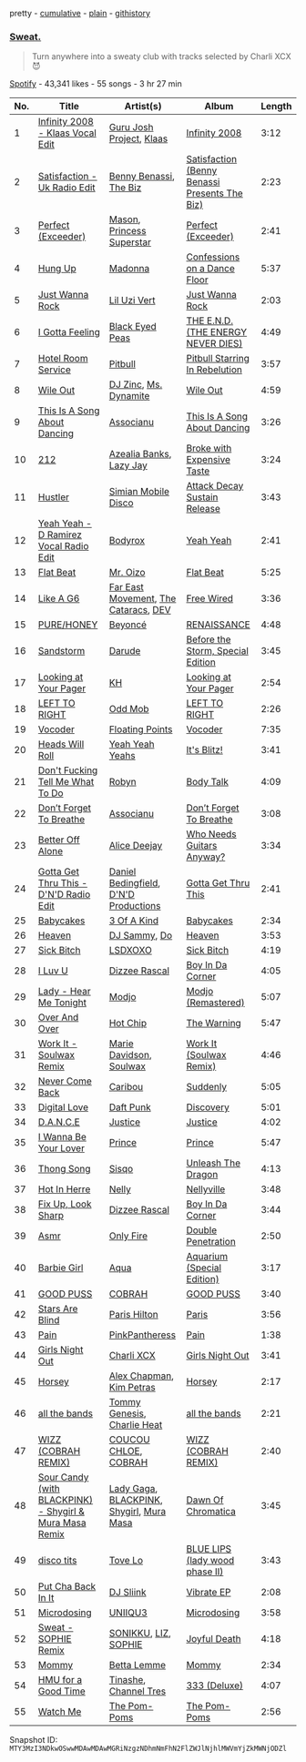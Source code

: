 pretty - [cumulative](/playlists/cumulative/37i9dQZF1DX4YipRSmIneQ.md) - [plain](/playlists/plain/37i9dQZF1DX4YipRSmIneQ) - [githistory](https://github.githistory.xyz/mackorone/spotify-playlist-archive/blob/main/playlists/plain/37i9dQZF1DX4YipRSmIneQ)

### [Sweat.](https://open.spotify.com/playlist/37i9dQZF1DX4YipRSmIneQ)

> Turn anywhere into a sweaty club with tracks selected by Charli XCX 😈

[Spotify](https://open.spotify.com/user/spotify) - 43,341 likes - 55 songs - 3 hr 27 min

| No. | Title | Artist(s) | Album | Length |
|---|---|---|---|---|
| 1 | [Infinity 2008 \- Klaas Vocal Edit](https://open.spotify.com/track/3aQz0z86zrKjd1mcZlonxE) | [Guru Josh Project](https://open.spotify.com/artist/4ME85YvMUi1hdqhbind7gy), [Klaas](https://open.spotify.com/artist/25sJFKMqDENdsTF7zRXoif) | [Infinity 2008](https://open.spotify.com/album/1uyF93NDsuRn4LqZIl3lyY) | 3:12 |
| 2 | [Satisfaction \- Uk Radio Edit](https://open.spotify.com/track/2mRNUz2RbAFf0AkPeQWelt) | [Benny Benassi](https://open.spotify.com/artist/4Ws2otunReOa6BbwxxpCt6), [The Biz](https://open.spotify.com/artist/1jQDgp9Fak4WYVZedWLF4G) | [Satisfaction \(Benny Benassi Presents The Biz\)](https://open.spotify.com/album/4fQC9i9e9rDI7MwoY0M0HX) | 2:23 |
| 3 | [Perfect \(Exceeder\)](https://open.spotify.com/track/0whmIaItqkT8e5PVuPyhvT) | [Mason](https://open.spotify.com/artist/307erl4VjT1dZDMYpneZqd), [Princess Superstar](https://open.spotify.com/artist/7JQn9DfFTtsFTg2dFc75jM) | [Perfect \(Exceeder\)](https://open.spotify.com/album/2KvtNjXWp2eq4oSUvf882U) | 2:41 |
| 4 | [Hung Up](https://open.spotify.com/track/3850dYVgOFIXJh5U4BFEWH) | [Madonna](https://open.spotify.com/artist/6tbjWDEIzxoDsBA1FuhfPW) | [Confessions on a Dance Floor](https://open.spotify.com/album/1hg0pQJLE9dzfT1kgZtDPr) | 5:37 |
| 5 | [Just Wanna Rock](https://open.spotify.com/track/4FyesJzVpA39hbYvcseO2d) | [Lil Uzi Vert](https://open.spotify.com/artist/4O15NlyKLIASxsJ0PrXPfz) | [Just Wanna Rock](https://open.spotify.com/album/2FD6g8bXEn2uQMYbeqqoCg) | 2:03 |
| 6 | [I Gotta Feeling](https://open.spotify.com/track/2H1047e0oMSj10dgp7p2VG) | [Black Eyed Peas](https://open.spotify.com/artist/1yxSLGMDHlW21z4YXirZDS) | [THE E.N.D\. \(THE ENERGY NEVER DIES\)](https://open.spotify.com/album/3lng6RAtdksQ2q02Fk5jaB) | 4:49 |
| 7 | [Hotel Room Service](https://open.spotify.com/track/6Rb0ptOEjBjPPQUlQtQGbL) | [Pitbull](https://open.spotify.com/artist/0TnOYISbd1XYRBk9myaseg) | [Pitbull Starring In Rebelution](https://open.spotify.com/album/00zN65JStpVnpJn9ckMsQI) | 3:57 |
| 8 | [Wile Out](https://open.spotify.com/track/7ehawMu8e3ipoY7stfct5M) | [DJ Zinc](https://open.spotify.com/artist/1cwlYsgHBYvLzT4C24AliQ), [Ms\. Dynamite](https://open.spotify.com/artist/42qLC3FgtazA9AvaIoiP62) | [Wile Out](https://open.spotify.com/album/6AQlgm7uh20Ni78Wz794A3) | 4:59 |
| 9 | [This Is A Song About Dancing](https://open.spotify.com/track/5rTfHObU9zkltvkB4Lbael) | [Associanu](https://open.spotify.com/artist/17b9Hqjx88eMFbBawb6Z1U) | [This Is A Song About Dancing](https://open.spotify.com/album/70LOeCTxkOVOHjFwGZfE6p) | 3:26 |
| 10 | [212](https://open.spotify.com/track/16EMONl2vH3rt9f4ehTG8g) | [Azealia Banks](https://open.spotify.com/artist/7gRhy3MIPHQo5CXYfWaw9I), [Lazy Jay](https://open.spotify.com/artist/4vUAD0POkGvO6J9c9hv6qR) | [Broke with Expensive Taste](https://open.spotify.com/album/6ptPMZzScoFqSVfzph6m9B) | 3:24 |
| 11 | [Hustler](https://open.spotify.com/track/6bvg95U7d69pYKPwDEyGC3) | [Simian Mobile Disco](https://open.spotify.com/artist/31DXlldabwPHwu6dYevuzK) | [Attack Decay Sustain Release](https://open.spotify.com/album/33Egk2iyDKq0eYzTirBTuO) | 3:43 |
| 12 | [Yeah Yeah \- D Ramirez Vocal Radio Edit](https://open.spotify.com/track/4HVGC52IogHANcKFA0QYiT) | [Bodyrox](https://open.spotify.com/artist/3FVJvsdVNbVmydSuI22Z5v) | [Yeah Yeah](https://open.spotify.com/album/0qIj9p0MyiMJWtw9Bqc5br) | 2:41 |
| 13 | [Flat Beat](https://open.spotify.com/track/7GP1ZmPGH1puBliT9S6Fi5) | [Mr\. Oizo](https://open.spotify.com/artist/0b9ukmbg0MO5eMlorcgOwz) | [Flat Beat](https://open.spotify.com/album/4rUN2CpOOBouCSnbi3MfYQ) | 5:25 |
| 14 | [Like A G6](https://open.spotify.com/track/4DvhkX2ic4zWkQeWMwQ2qf) | [Far East Movement](https://open.spotify.com/artist/698hF4vcwHwPy8ltmXermq), [The Cataracs](https://open.spotify.com/artist/7C64wNX3howEFZjAYRKsfP), [DEV](https://open.spotify.com/artist/7Ip2u3e5Nv6fFb5xyIHxEE) | [Free Wired](https://open.spotify.com/album/1TuKgkCGIxiIns9Bc5XKRC) | 3:36 |
| 15 | [PURE/HONEY](https://open.spotify.com/track/4DByEumlGTZKSzuVEZ35eo) | [Beyoncé](https://open.spotify.com/artist/6vWDO969PvNqNYHIOW5v0m) | [RENAISSANCE](https://open.spotify.com/album/6FJxoadUE4JNVwWHghBwnb) | 4:48 |
| 16 | [Sandstorm](https://open.spotify.com/track/6Sy9BUbgFse0n0LPA5lwy5) | [Darude](https://open.spotify.com/artist/0LhHRmSd1EYM5QdNeNnCoQ) | [Before the Storm, Special Edition](https://open.spotify.com/album/0Xks5v0dve8Gh2tRHIekjo) | 3:45 |
| 17 | [Looking at Your Pager](https://open.spotify.com/track/0y6CoVW1ZSBqRmPbyfhFQs) | [KH](https://open.spotify.com/artist/7nwdEDnfgNpPhWQCXX3KSx) | [Looking at Your Pager](https://open.spotify.com/album/5ZiFsbS4RLFZVyJRN3Bmvz) | 2:54 |
| 18 | [LEFT TO RIGHT](https://open.spotify.com/track/2IyT4A7X7QYMAhEK6etsi3) | [Odd Mob](https://open.spotify.com/artist/4qLwtWhlhyAoQ4S9mSrDW9) | [LEFT TO RIGHT](https://open.spotify.com/album/4H59uwAu61DMDtHwZxAhy3) | 2:26 |
| 19 | [Vocoder](https://open.spotify.com/track/4nT9x3zgwomLhyuc6ZXPeD) | [Floating Points](https://open.spotify.com/artist/2AR42Ur9PcchQDtEdwkv4L) | [Vocoder](https://open.spotify.com/album/7nlHOrNbeFFid40EuBoTsN) | 7:35 |
| 20 | [Heads Will Roll](https://open.spotify.com/track/4WiIscpBgQFm5qIyjoH7M4) | [Yeah Yeah Yeahs](https://open.spotify.com/artist/3TNt4aUIxgfy9aoaft5Jj2) | [It's Blitz!](https://open.spotify.com/album/4dBMwYZJ84lj8HRTdL8Toj) | 3:41 |
| 21 | [Don't Fucking Tell Me What To Do](https://open.spotify.com/track/3qRaoIDr9c3DKofZoAiW9L) | [Robyn](https://open.spotify.com/artist/6UE7nl9mha6s8z0wFQFIZ2) | [Body Talk](https://open.spotify.com/album/0Rzg7fqyWE39G6wKipxrns) | 4:09 |
| 22 | [Don’t Forget To Breathe](https://open.spotify.com/track/0cSXY3uBw8wuEjJeQAwOGO) | [Associanu](https://open.spotify.com/artist/17b9Hqjx88eMFbBawb6Z1U) | [Don’t Forget To Breathe](https://open.spotify.com/album/1Z3cPY7x3yBjhWlhyhbJX7) | 3:08 |
| 23 | [Better Off Alone](https://open.spotify.com/track/5XVjNRubJUW0iPhhSWpLCj) | [Alice Deejay](https://open.spotify.com/artist/2tbvDi9eXf9XXp06LupkED) | [Who Needs Guitars Anyway?](https://open.spotify.com/album/7wyEph8JrTyNFNPmRCu3pU) | 3:34 |
| 24 | [Gotta Get Thru This \- D'N'D Radio Edit](https://open.spotify.com/track/747tpec1a0Hfqvj2za1pBs) | [Daniel Bedingfield](https://open.spotify.com/artist/11hIqBsGRPztdjBHCSLClX), [D'N'D Productions](https://open.spotify.com/artist/7cp62T0Av3mTgy0imKzat7) | [Gotta Get Thru This](https://open.spotify.com/album/2EdZjwEgBXjtdkwkZ73fFA) | 2:41 |
| 25 | [Babycakes](https://open.spotify.com/track/0dAn58pe2GWDTlqa2Th4mP) | [3 Of A Kind](https://open.spotify.com/artist/0WG74hoaVTaNb3hx3yRqb1) | [Babycakes](https://open.spotify.com/album/4sW39hh7uYqe8zDg7ylPAW) | 2:34 |
| 26 | [Heaven](https://open.spotify.com/track/72SpPFrMYCXLB3Fbw9tEgf) | [DJ Sammy](https://open.spotify.com/artist/4z4m1P0iX2nRSPDBEZ8LBT), [Do](https://open.spotify.com/artist/7sQECgfT3RtfL0RZWK63Wg) | [Heaven](https://open.spotify.com/album/7KHjkfgCVwog38yBI0NcmR) | 3:53 |
| 27 | [Sick Bitch](https://open.spotify.com/track/7FfPZEeRpDjisWER6xohdV) | [LSDXOXO](https://open.spotify.com/artist/2M2blWl1LBN2UoxlJdaug2) | [Sick Bitch](https://open.spotify.com/album/05DFlfUTOkmIKQJVtAD6ZC) | 4:19 |
| 28 | [I Luv U](https://open.spotify.com/track/4EqqHNzPaLpdVk7FgdQHXo) | [Dizzee Rascal](https://open.spotify.com/artist/0gusqTJKxtU1UTmNRMHZcv) | [Boy In Da Corner](https://open.spotify.com/album/4YTIXKkNoBKiGK8lzexYCS) | 4:05 |
| 29 | [Lady \- Hear Me Tonight](https://open.spotify.com/track/49X0LAl6faAusYq02PRAY6) | [Modjo](https://open.spotify.com/artist/0AkpPlFLnr0VQwZQeMGht0) | [Modjo \(Remastered\)](https://open.spotify.com/album/0vwDxngkhZuwNbcxzebCXI) | 5:07 |
| 30 | [Over And Over](https://open.spotify.com/track/3RCj5fG55qjtmnEML1gpnA) | [Hot Chip](https://open.spotify.com/artist/37uLId6Z5ZXCx19vuruvv5) | [The Warning](https://open.spotify.com/album/25wuY7cXE8zjFnJRiU1ehS) | 5:47 |
| 31 | [Work It \- Soulwax Remix](https://open.spotify.com/track/6WfL1pwMyFf3IvFWLnre4P) | [Marie Davidson](https://open.spotify.com/artist/7xJVICbAWizNBKBD3mRWjF), [Soulwax](https://open.spotify.com/artist/43mWhBXSflupNLuNjM5vff) | [Work It \(Soulwax Remix\)](https://open.spotify.com/album/074U95kLP3roPuXrpjTYtT) | 4:46 |
| 32 | [Never Come Back](https://open.spotify.com/track/2xxKJgIpgiancRpSup5dHU) | [Caribou](https://open.spotify.com/artist/4aEnNH9PuU1HF3TsZTru54) | [Suddenly](https://open.spotify.com/album/7Dl44V6YlpZ7apC87YAWnC) | 5:05 |
| 33 | [Digital Love](https://open.spotify.com/track/2VEZx7NWsZ1D0eJ4uv5Fym) | [Daft Punk](https://open.spotify.com/artist/4tZwfgrHOc3mvqYlEYSvVi) | [Discovery](https://open.spotify.com/album/2noRn2Aes5aoNVsU6iWThc) | 5:01 |
| 34 | [D.A.N.C.E](https://open.spotify.com/track/33yAEqzKXexYM3WlOYtTfQ) | [Justice](https://open.spotify.com/artist/1gR0gsQYfi6joyO1dlp76N) | [Justice](https://open.spotify.com/album/4GGazqHvuKwxBjWLFaJkDL) | 4:02 |
| 35 | [I Wanna Be Your Lover](https://open.spotify.com/track/2XLAzm8bMDSI7MhbRW8nVj) | [Prince](https://open.spotify.com/artist/5a2EaR3hamoenG9rDuVn8j) | [Prince](https://open.spotify.com/album/0j711DtV8bOSMZRCbphtPC) | 5:47 |
| 36 | [Thong Song](https://open.spotify.com/track/5Mmk2ii6laakqfeCT7OnVD) | [Sisqo](https://open.spotify.com/artist/6x9QLdzo6eBZxJ1bHsDkjg) | [Unleash The Dragon](https://open.spotify.com/album/0nyora4kbjBGE4d1B9gxnm) | 4:13 |
| 37 | [Hot In Herre](https://open.spotify.com/track/04KTF78FFg8sOHC1BADqbY) | [Nelly](https://open.spotify.com/artist/2gBjLmx6zQnFGQJCAQpRgw) | [Nellyville](https://open.spotify.com/album/4HUUHHXBXImwksfbSPqE7q) | 3:48 |
| 38 | [Fix Up, Look Sharp](https://open.spotify.com/track/0AOeHlRaiVoSMjjoB5fB5i) | [Dizzee Rascal](https://open.spotify.com/artist/0gusqTJKxtU1UTmNRMHZcv) | [Boy In Da Corner](https://open.spotify.com/album/4YTIXKkNoBKiGK8lzexYCS) | 3:44 |
| 39 | [Asmr](https://open.spotify.com/track/3jPaqo45RVrafP6NnWMBkQ) | [Only Fire](https://open.spotify.com/artist/4Cp42FwqEytHeaudurPKiN) | [Double Penetration](https://open.spotify.com/album/5RjU9su2m8wyYQQ7cH0kU1) | 2:50 |
| 40 | [Barbie Girl](https://open.spotify.com/track/5ZrDlcxIDZyjOzHdYW1ydr) | [Aqua](https://open.spotify.com/artist/6kBjAFKyd0he7LiA5GQ3Gz) | [Aquarium \(Special Edition\)](https://open.spotify.com/album/3hHmYc6mrl6NkmRW1ZwYvm) | 3:17 |
| 41 | [GOOD PUSS](https://open.spotify.com/track/26WSeuKeWZNwKARvZNIrUc) | [COBRAH](https://open.spotify.com/artist/1AHswQqsDNmu1xaE8KpBne) | [GOOD PUSS](https://open.spotify.com/album/0zSUWQsif1LSIyMYuQ4utn) | 3:40 |
| 42 | [Stars Are Blind](https://open.spotify.com/track/1trpG0Orh0Hyw1dnJA5etW) | [Paris Hilton](https://open.spotify.com/artist/1vkJFCwstOoJO7yQ4lTtLK) | [Paris](https://open.spotify.com/album/2n1GcX9oFEQwAXUqTNyXbg) | 3:56 |
| 43 | [Pain](https://open.spotify.com/track/7CIERzyqIwLVKGp00YbHRO) | [PinkPantheress](https://open.spotify.com/artist/78rUTD7y6Cy67W1RVzYs7t) | [Pain](https://open.spotify.com/album/6N4ySRXQsXl6g9mCr7QPFx) | 1:38 |
| 44 | [Girls Night Out](https://open.spotify.com/track/7jspeyAKVWaBYvPGPe6u46) | [Charli XCX](https://open.spotify.com/artist/25uiPmTg16RbhZWAqwLBy5) | [Girls Night Out](https://open.spotify.com/album/1JAutav4UH5YKUyuixDkRH) | 3:41 |
| 45 | [Horsey](https://open.spotify.com/track/347HlvMjlbtP1KzuzBBAWf) | [Alex Chapman](https://open.spotify.com/artist/3c8wfedCs5BJGHcFyusyeh), [Kim Petras](https://open.spotify.com/artist/3Xt3RrJMFv5SZkCfUE8C1J) | [Horsey](https://open.spotify.com/album/71ZYo5DABA1qaup7JcUy0B) | 2:17 |
| 46 | [all the bands](https://open.spotify.com/track/6lWOSug1EA1BMXlrE567x2) | [Tommy Genesis](https://open.spotify.com/artist/2qDdxfKUpYg8wc49KIuT3b), [Charlie Heat](https://open.spotify.com/artist/0bbguzUos4LO6NikkdXdzw) | [all the bands](https://open.spotify.com/album/2uDiNQ5tLIw7M1Qu682asm) | 2:21 |
| 47 | [WIZZ \(COBRAH REMIX\)](https://open.spotify.com/track/64xy8ja7i7F0VPmgLUrMCx) | [COUCOU CHLOE](https://open.spotify.com/artist/5xmw3tD4MbvhA1ay1U0HEC), [COBRAH](https://open.spotify.com/artist/1AHswQqsDNmu1xaE8KpBne) | [WIZZ \(COBRAH REMIX\)](https://open.spotify.com/album/2Bnzz1MOwqdalLiHpX2mhV) | 2:40 |
| 48 | [Sour Candy \(with BLACKPINK\) \- Shygirl & Mura Masa Remix](https://open.spotify.com/track/56kudbKiRjWCwiAS3FRHCL) | [Lady Gaga](https://open.spotify.com/artist/1HY2Jd0NmPuamShAr6KMms), [BLACKPINK](https://open.spotify.com/artist/41MozSoPIsD1dJM0CLPjZF), [Shygirl](https://open.spotify.com/artist/3M3wTTCDwicRubwMyHyEDy), [Mura Masa](https://open.spotify.com/artist/5Q81rlcTFh3k6DQJXPdsot) | [Dawn Of Chromatica](https://open.spotify.com/album/3OevODyllQCrhudfLLnV3y) | 3:45 |
| 49 | [disco tits](https://open.spotify.com/track/1TIiWomS4i0Ikaf9EKdcLn) | [Tove Lo](https://open.spotify.com/artist/4NHQUGzhtTLFvgF5SZesLK) | [BLUE LIPS \(lady wood phase II\)](https://open.spotify.com/album/6jggnLM3SdDnjQ3GWmIZ4L) | 3:43 |
| 50 | [Put Cha Back In It](https://open.spotify.com/track/2HaDgYUwvxt4bqVuwaY8uY) | [DJ Sliink](https://open.spotify.com/artist/0t9dGS12PMZmiJiZa9vpyk) | [Vibrate EP](https://open.spotify.com/album/1XA5pJst8an1je2nL1abwX) | 2:08 |
| 51 | [Microdosing](https://open.spotify.com/track/6JtT4a0Z406dz7A2f2vGBe) | [UNIIQU3](https://open.spotify.com/artist/5aR8qSaApKChlZvzB0Jfpx) | [Microdosing](https://open.spotify.com/album/1MYkpVa9Y1YCoKrlfWHjeW) | 3:58 |
| 52 | [Sweat \- SOPHIE Remix](https://open.spotify.com/track/1CUCnTJVZy68TS34DX6kCx) | [SONIKKU](https://open.spotify.com/artist/31iYRMOM5mUFDxPMMljOZ9), [LIZ](https://open.spotify.com/artist/6t2Rja6dihuxH6Mrgyynp6), [SOPHIE](https://open.spotify.com/artist/5a2w2tgpLwv26BYJf2qYwu) | [Joyful Death](https://open.spotify.com/album/37RBUO05YPPvrIHcEst8Kg) | 4:18 |
| 53 | [Mommy](https://open.spotify.com/track/13qSIkriq6c8jWFLv6Lt7z) | [Betta Lemme](https://open.spotify.com/artist/1WZLagiBdNltn918sr8kkw) | [Mommy](https://open.spotify.com/album/5q0eJFO2tBIPXovoQoWudO) | 2:34 |
| 54 | [HMU for a Good Time](https://open.spotify.com/track/2Kb5Sy93AE70esO90eJgdQ) | [Tinashe](https://open.spotify.com/artist/0NIIxcxNHmOoyBx03SfTCD), [Channel Tres](https://open.spotify.com/artist/4cUkGQyhLFqKHBtL58HYVp) | [333 \(Deluxe\)](https://open.spotify.com/album/1mxG8YY9wY5Q3mLcDs2khW) | 4:07 |
| 55 | [Watch Me](https://open.spotify.com/track/2biaN4CEUrKHqJgPZLXgEc) | [The Pom\-Poms](https://open.spotify.com/artist/2ufAy0kXnQMTP8rkvoTqUC) | [The Pom\-Poms](https://open.spotify.com/album/237EqTv2dtmYvRWcADo4lj) | 2:56 |

Snapshot ID: `MTY3MzI3NDkwOSwwMDAwMDAwMGRiNzgzNDhmNmFhN2FlZWJlNjhlMWVmYjZkMWNjODZl`
